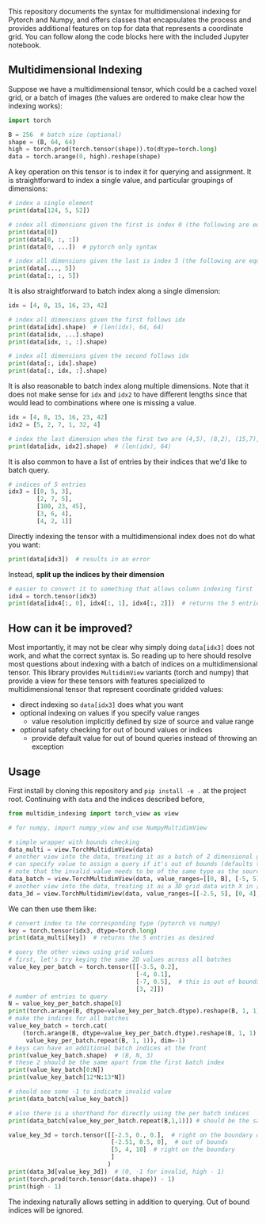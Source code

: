 This repository documents the syntax for multidimensional indexing for Pytorch and Numpy, and offers classes that
encapsulates the process and provides additional features on top for data that represents a coordinate grid.
You can follow along the code blocks here with the included Jupyter notebook.

## Multidimensional Indexing

Suppose we have a multidimensional tensor, which could be a cached voxel grid, or a batch of images
(the values are ordered to make clear how the indexing works):

```python
import torch

B = 256  # batch size (optional)
shape = (B, 64, 64)
high = torch.prod(torch.tensor(shape)).to(dtype=torch.long)
data = torch.arange(0, high).reshape(shape)
```

A key operation on this tensor is to index it for querying and assignment. It is straightforward to index a single
value, and particular groupings of dimensions:

```python
# index a single element
print(data[124, 5, 52])

# index all dimensions given the first is index 0 (the following are equivalent)
print(data[0])
print(data[0, :, :])
print(data[0, ...])  # pytorch only syntax

# index all dimensions given the last is index 5 (the following are equivalent)
print(data[..., 5])
print(data[:, :, 5])
```

It is also straightforward to batch index along a single dimension:

```python
idx = [4, 8, 15, 16, 23, 42]

# index all dimensions given the first follows idx
print(data[idx].shape)  # (len(idx), 64, 64)
print(data[idx, ...].shape)
print(data[idx, :, :].shape)

# index all dimensions given the second follows idx
print(data[:, idx].shape)
print(data[:, idx, :].shape)
```

It is also reasonable to batch index along multiple dimensions. Note that it does not make sense for `idx` and `idx2` to
have different lengths since that would lead to combinations where one is missing a value.

```python
idx = [4, 8, 15, 16, 23, 42]
idx2 = [5, 2, 7, 1, 32, 4]

# index the last dimension when the first two are (4,5), (8,2), (15,7), (16,1), (23,32), and (42,4)
print(data[idx, idx2].shape)  # (len(idx), 64)
```

It is also common to have a list of entries by their indices that we'd like to batch query.

```python
# indices of 5 entries
idx3 = [[0, 5, 3],
        [2, 7, 5],
        [100, 23, 45],
        [3, 6, 4],
        [4, 2, 1]]
```

Directly indexing the tensor with a multidimensional index does not do what you want:

```python
print(data[idx3])  # results in an error
```

Instead, **split up the indices by their dimension**

```python
# easier to convert it to something that allows column indexing first
idx4 = torch.tensor(idx3)
print(data[idx4[:, 0], idx4[:, 1], idx4[:, 2]])  # returns the 5 entries as desired
```

## How can it be improved?

Most importantly, it may not be clear why simply doing `data[idx3]` does not work, and what the correct syntax is. So
reading up to here should resolve most questions about indexing with a batch of indices on a multidimensional tensor.
This library provides `MultidimView` variants (torch and numpy) that provide a view for these tensors with features
specialized to multidimensional tensor that represent coordinate gridded values:

- direct indexing so `data[idx3]` does what you want
- optional indexing on values if you specify value ranges
    - value resolution implicitly defined by size of source and value range
- optional safety checking for out of bound values or indices
    - provide default value for out of bound queries instead of throwing an exception

## Usage

First install by cloning this repository and `pip install -e .` at the project root. Continuing with `data` and the
indices described before,

```python
from multidim_indexing import torch_view as view

# for numpy, import numpy_view and use NumpyMultidimView

# simple wrapper with bounds checking
data_multi = view.TorchMultidimView(data)
# another view into the data, treating it as a batch of 2 dimensional grid data with X in [-5, 5] and Y in [0, 10]
# can specify value to assign a query if it's out of bounds (defaults to -1)
# note that the invalid value needs to be of the same type as the source, so we can't for example use float('inf') here
data_batch = view.TorchMultidimView(data, value_ranges=[[0, B], [-5, 5], [0, 10]], invalid_value=-1)
# another view into the data, treating it as a 3D grid data with X in [-2.5, 5], Y in [0, 4], and Z in [0, 10]
data_3d = view.TorchMultidimView(data, value_ranges=[[-2.5, 5], [0, 4], [0, 10]])
```

We can then use them like:

```python
# convert index to the corresponding type (pytorch vs numpy)
key = torch.tensor(idx3, dtype=torch.long)
print(data_multi[key])  # returns the 5 entries as desired
```

```python
# query the other views using grid values
# first, let's try keying the same 2D values across all batches
value_key_per_batch = torch.tensor([[-3.5, 0.2],
                                    [-4, 0.1],
                                    [-7, 0.5],  # this is out of bounds
                                    [3, 2]])
# number of entries to query
N = value_key_per_batch.shape[0]
print(torch.arange(B, dtype=value_key_per_batch.dtype).reshape(B, 1, 1).repeat(1, N, 1).shape)
# make the indices for all batches
value_key_batch = torch.cat(
    (torch.arange(B, dtype=value_key_per_batch.dtype).reshape(B, 1, 1).repeat(1, N, 1),
     value_key_per_batch.repeat(B, 1, 1)), dim=-1)
# keys can have an additional batch indices at the front
print(value_key_batch.shape)  # (B, N, 3)
# these 2 should be the same apart from the first batch index
print(value_key_batch[0:N])
print(value_key_batch[12*N:13*N])

# should see some -1 to indicate invalid value
print(data_batch[value_key_batch]) 

# also there is a shorthand for directly using the per batch indices
print(data_batch[value_key_per_batch.repeat(B,1,1)]) # should be the same as above
```

```python
value_key_3d = torch.tensor([[-2.5, 0., 0.],  # right on the boundary of validity
                             [-2.51, 0.5, 0],  # out of bounds
                             [5, 4, 10]  # right on the boundary
                             ]
                            )
print(data_3d[value_key_3d])  # (0, -1 for invalid, high - 1)
print(torch.prod(torch.tensor(data.shape)) - 1)
print(high - 1)
```

The indexing naturally allows setting in addition to querying. Out of bound indices will be
ignored.
